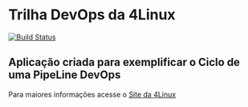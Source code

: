 # Trilha DevOps da 4Linux

<!-- Altere a Flag abaixo com sua URL do Travis -->
[![Build Status](https://travis-ci.org/marcosbraido/DevOpsLab-HelloWorld.svg?branch=master)](https://travis-ci.org/marcosbraido/DevOpsLab-HelloWorld)

## Aplicação criada para exemplificar o Ciclo de uma PipeLine DevOps


Para maiores informações acesse o [Site da 4Linux](https://www.4linux.com.br/cursos/devops)
